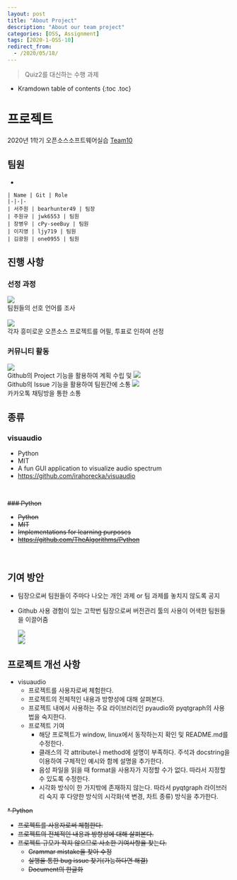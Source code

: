 ```yaml
---
layout: post
title: "About Project"
description: "About our team project"
categories: [OSS, Assignment]
tags: [2020-1-OSS-10]
redirect_from:
  - /2020/05/18/
---
```


> Quiz2를 대신하는 수행 과제

* Kramdown table of contents
{:toc .toc}

# 프로젝트

2020년 1학기 오픈소스소프트웨어실습 [Team10](https://github.com/20-1-SKKU-OSS/2020-1-OSS-10)

## 팀원

* 

    | Name | Git | Role
    |-|-|-
    | 서주원 | bearhunter49 | 팀장
    | 주원규 | jwk6553 | 팀원
    | 장병우 | cPy-seeBuy | 팀원
    | 이지영 | ljy719 | 팀원
    | 김광원 | one0955 | 팀원


## 진행 사항

### 선정 과정

  <img src="/assets/images/screenshots/process1.png" />
  <br>
  팀원들의 선호 언어를 조사
  <br>
  <br>
  <img src="/assets/images/screenshots/process2.png" />
  <br>
  각자 흥미로운 오픈소스 프로젝트를 어필, 투표로 인하여 선정
  
### 커뮤니티 활동

  <img src="/assets/images/screenshots/project1.png" />
  <br>
  Github의 Project 기능을 활용하여 계획 수립 및 

  <img src="/assets/images/screenshots/issue1.png" />
  <br>
  Github의 Issue 기능을 활용하여 팀원간에 소통
  
  <img src="/assets/images/screenshots/act3.png" />
  <br>
  카카오톡 채팅방을 통한 소통

## 종류

### visuaudio
* Python
* MIT
* A fun GUI application to visualize audio spectrum
* https://github.com/irahorecka/visuaudio
<br>

<strike>### Python
  * Python
  * MIT
  * Implementations for learning purposes
  * https://github.com/TheAlgorithms/Python</strike>
<br>

## 기여 방안

* 팀장으로써 팀원들이 주마다 나오는 개인 과제 or 팀 과제를 놓치지 않도록 공지

* Github 사용 경험이 있는 고학번 팀장으로써 버전관리 툴의 사용이 어색한 팀원들을 이끌어줌

  <img src="/assets/images/screenshots/act1.png" />
  <br>
  <img src="/assets/images/screenshots/act2.png" />
  <br>

## 프로젝트 개선 사항

* visuaudio
  - 프로젝트를 사용자로써 체험한다.
  - 프로젝트의 전체적인 내용과 방향성에 대해 살펴본다.
  - 프로젝트 내에서 사용하는 주요 라이브러리인 pyaudio와 pyqtgraph의 사용법을 숙지한다.
  - 프로젝트 기여
    - 해당 프로젝트가 window, linux에서 동작하는지 확인 및 README.md를 수정한다.
    - 클래스의 각 attribute나 method에 설명이 부족하다. 주석과 docstring을 이용하여 구체적인 예시와 함께 설명을 추가한다.
    - 음성 파일을 읽을 때 format을 사용자가 지정할 수가 없다. 따라서 지정할 수 있도록 수정한다.
    - 시각화 방식이 한 가지밖에 존재하지 않는다. 따라서 pyqtgraph 라이브러리 숙지 후 다양한 방식의 시각화(색 변경, 차트 종류) 방식을 추가한다.


<strike>* Python
  - 프로젝트를 사용자로써 체험한다.
  - 프로젝트의 전체적인 내용과 방향성에 대해 살펴본다.
  - 프로젝트 규모가 작지 않으므로 사소한 기여사항을 찾는다.
    - Grammar mistake을 찾아 수정
    - 실행을 통한 bug issue 찾기(가능하다면 해결)
    - Document의 한글화
  </strike>









